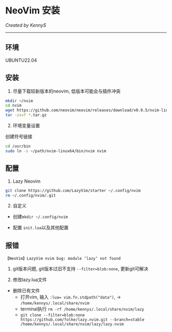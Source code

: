 # NeoVim 安装

*Created by KennyS*

---


## 环境

UBUNTU22.04


## 安装

1. 尽量下载较新版本的neovim, 低版本可能会与插件冲突

```bash
mkdir ~/nvim
cd nvim
wget https://github.com/neovim/neovim/releases/download/v0.9.5/nvim-linux64.tar.gz
tar -zxvf *.tar.gz
```


2. 环境变量设置

创建符号链接

```bash
cd /usr/bin
sudo ln -s ~/path/nvim-linux64/bin/nvim nvim
```


## 配置

1. Lazy Neovim

```bash
git clone https://github.com/LazyVim/starter ~/.config/nvim
rm ~/.config/nvim/.git
```


2. 自定义

- 创建```mkdir ~/.config/nvim```

- 配置 ```init.lua```以及其他配置


## 报错

```
【NeoVim】LazyVim nvim bug: module ‘lazy‘ not found
```

1. git版本问题, git版本过旧不支持 ```--filter=blob:none```, 更新git可解决

2. 修改lazy.lua文件

- 删除已有文件
  - 打开vim, 输入 ```:lua= vim.fn.stdpath("data")```, -> ```/home/kennys/.local/share/nvim```
  - terminal执行 ```rm -rf /home/kennys/.local/share/nvim/lazy```
  - ```git clone --filter=blob:none https://github.com/folke/lazy.nvim.git --branch=stable /home/kennys/.local/share/nvim/lazy/lazy.nvim```
